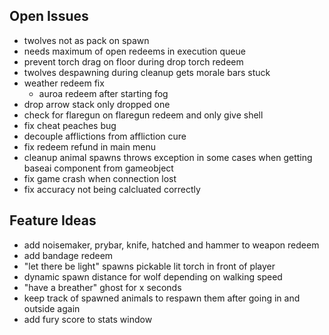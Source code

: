## Open Issues

- twolves not as pack on spawn
- needs maximum of open redeems in execution queue
- prevent torch drag on floor during drop torch redeem
- twolves despawning during cleanup gets morale bars stuck
- weather redeem fix
	- auroa redeem after starting fog
- drop arrow stack only dropped one
- check for flaregun on flaregun redeem and only give shell
- fix cheat peaches bug
- decouple afflictions from affliction cure
- fix redeem refund in main menu
- cleanup animal spawns throws exception in some cases when getting baseai component from gameobject
- fix game crash when connection lost
- fix accuracy not being calcluated correctly

## Feature Ideas

- add noisemaker, prybar, knife, hatched and hammer to weapon redeem
- add bandage redeem
- "let there be light" spawns pickable lit torch in front of player
- dynamic spawn distance for wolf depending on walking speed
- "have a breather" ghost for x seconds
- keep track of spawned animals to respawn them after going in and outside again
- add fury score to stats window
